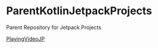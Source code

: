 # ParentKotlinJetpackProjects
Parent Repository for Jetpack Projects


<a href="https://github.com/successanil/PlayingVideoJP">PlayingVideoJP</a>
